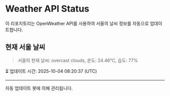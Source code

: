 
# Weather API Status

이 리포지토리는 OpenWeather API를 사용하여 서울의 날씨 정보를 자동으로 업데이트합니다.

## 현재 서울 날씨
> 서울의 현재 날씨: overcast clouds, 온도: 24.46°C, 습도: 77%

⏳ 업데이트 시간: 2025-10-04 08:20:37 (UTC)

---
자동 업데이트 봇에 의해 관리됩니다.
